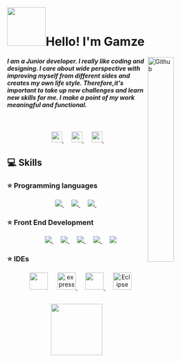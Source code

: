 
# <img src="https://media.giphy.com/media/lMmiMEzAXyDXBCyyNA/giphy.gif" width="90">Hello! I'm Gamze  

<img width="35%" align="right" alt="Github" src="https://media.giphy.com/media/L1R1tvI9svkIWwpVYr/giphy.gif" />

<h5 >I am a Junior developer. I really like coding and designing. I care about wide perspective with improving myself from different sides and creates my own life style. Therefore,it's important to take up new challenges and learn new skills for me. I make a point of my work meaningful and functional. 
 </h5>
 <br>
 <p align="center">
  &emsp; 
  <a href="https://www.linkedin.com/in/gamzeyaman/" target="_blank"> <img src="https://img.icons8.com/external-justicon-flat-justicon/64/000000/external-linkedin-social-media-justicon-flat-justicon.png" width="25px" /> </a>
  &emsp; 
  <a href="mailto:gamze.ymn170@gmail.com" target="_blank"> <img src="https://img.icons8.com/fluency/48/000000/gmail-new.png" width="25px" /> </a>
  &emsp; 
  <a href="https://www.hackerrank.com/GamzeYaman" target="_blank"> <img src="https://img.icons8.com/external-tal-revivo-color-tal-revivo/24/000000/external-hackerrank-is-a-technology-company-that-focuses-on-competitive-programming-logo-color-tal-revivo.png" width="25px" /> </a>
  &emsp; 
</p>

## 💻 Skills

### ⭐️ Programming languages

<p align="center"> 
  &emsp; 
  <a href="https://www.java.com" target="_blank"> <img src="https://img.icons8.com/color/48/000000/java-coffee-cup-logo.png"/ > </a>
  &emsp;
  <a href="https://www.python.org" target="_blank"> <img src="https://img.icons8.com/color/48/000000/python.png"/> </a> 
  &emsp;
   <a style="padding-right:8px;" href="https://www.mysql.com/" target="_blank"> <img src="https://img.icons8.com/fluent/50/000000/mysql-logo.png"/> </a>  
   &emsp;
</p>


### ⭐️ Front End Development 

<p align="center" > 
  &emsp; 
    <a href="https://www.w3.org/html/" target="_blank"> <img src="https://img.icons8.com/color/48/000000/html-5.png"/> </a>
   &emsp;
  <a href="https://www.w3schools.com/css/" target="_blank"> <img src="https://img.icons8.com/color/48/000000/css3.png"/> </a> 
  &emsp; 
    <a href="https://developer.mozilla.org/en-US/docs/Web/JavaScript" target="_blank"> <img src="https://img.icons8.com/color/48/000000/javascript.png"/> </a> 
  &emsp;
    <a href="https://getbootstrap.com" target="_blank"> <img src="https://img.icons8.com/color/48/000000/bootstrap.png"/> </a>
  &emsp;
    <a href="#"> <img src="https://img.icons8.com/color/48/000000/wordpress.png"/> </a>
</p>

### ⭐️ IDEs
 
<p align="center">
  &emsp;
    <a href="#"><img src="https://img.icons8.com/color/48/000000/visual-studio-code-2019.png" width="43" height="40"></a>
  &emsp;
    <a href="https://www.jetbrains.com/pycharm/"> <img src="https://miro.medium.com/max/1200/1*6Dhu1H4t028lOGbaZuyRCw.png" alt="express" width="43" height="40" /> </a>
  &emsp;
    <a href="#"> <img src="https://img.icons8.com/color/48/000000/intellij-idea.png" width="43" height="40">  </a>
  &emsp;
    <a href="#"><img alt="Eclipse" src="https://icons.iconarchive.com/icons/papirus-team/papirus-apps/512/eclipse-icon.png" width="43" height="40" ></a>
</p>
 

##

<p align="center">
  <img src="https://media.giphy.com/media/6xpBQeimnN5QKT29oQ/giphy.gif" width="120px" >
</p>
